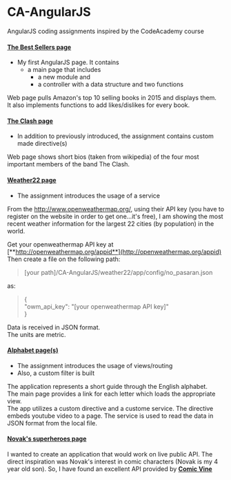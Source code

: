 # CA-AngularJS
AngularJS coding assignments inspired by the CodeAcademy course

#### [**The Best Sellers page**](theBestSellers/app)
- My first AngularJS page. It contains
  - a main page that includes
    - a new module and
    - a controller with a data structure and two functions 

Web page pulls Amazon's top 10 selling books in 2015 and displays them.  
It also implements functions to add likes/dislikes for every book.
#### [**The Clash page**](theClash/app)
- In addition to previously introduced, the assignment contains custom made directive(s)

Web page shows short bios (taken from wikipedia) of the four most important members of the band The Clash.
#### [**Weather22 page**](weather22/app)
- The assignment introduces the usage of a service

From the http://www.openweathermap.org/, using their API key (you have to register on the website in order to get one...it's free), I am showing the most recent weather information for the largest 22 cities (by population) in the world.  
  
Get your openweathermap API key at [**http://openweathermap.org/appid**](http://openweathermap.org/appid)  
Then create a file on the following path:  
> [your path]/CA-AngularJS/weather22/app/config/no_pasaran.json  

as:  
> {  
      "owm_api_key": "[your openweathermap API key]"  
  }  
      
Data is received in JSON format.  
The units are metric. 
#### [**Alphabet page(s)**](alphabet/app)
- The assignment introduces the usage of views/routing
- Also, a custom filter is built

The application represents a short guide through the English alphabet.  
The main page provides a link for each letter which loads the appropriate view.  
The app utilizes a custom directive and a custome service. The directive embeds youtube video to a page. The service is used to read the data in JSON format from the local file.
#### [**Novak's superheroes page**](superheroes/app)
I wanted to create an application that would work on live public API. The direct inspiration was Novak's interest in comic characters (Novak is my 4 year old son). So, I have found an excellent API provided by [**Comic Vine**](http://www.comicvine.com/api/)
